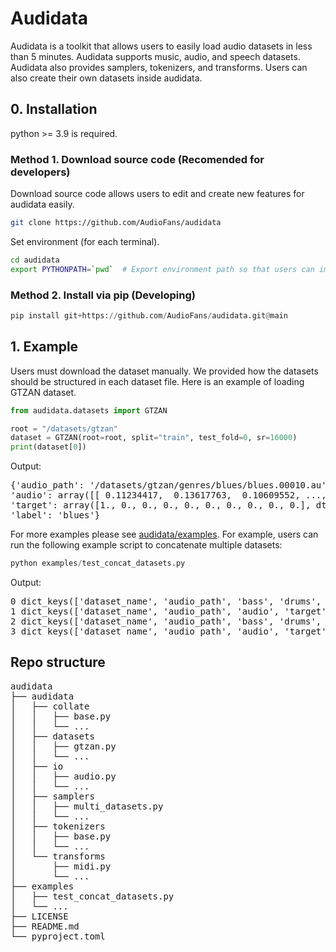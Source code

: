 # Audidata

Audidata is a toolkit that allows users to easily load audio datasets in less than 5 minutes. Audidata supports music, audio, and speech datasets. Audidata also provides samplers, tokenizers, and transforms. Users can also create their own datasets inside audidata.

## 0. Installation

python >= 3.9 is required.

### Method 1. Download source code (Recomended for developers)

Download source code allows users to edit and create new features for audidata easily. 

```bash
git clone https://github.com/AudioFans/audidata
```

Set environment (for each terminal).

```bash
cd audidata
export PYTHONPATH=`pwd`  # Export environment path so that users can import audidata anywhere in the terminal.
```

### Method 2. Install via pip (Developing)

```python
pip install git+https://github.com/AudioFans/audidata.git@main
```

## 1. Example

Users must download the dataset manually. We provided how the datasets should be structured in each dataset file. Here is an example of loading GTZAN dataset.

```python
from audidata.datasets import GTZAN

root = "/datasets/gtzan"
dataset = GTZAN(root=root, split="train", test_fold=0, sr=16000)
print(dataset[0])
```

Output:

<pre>
{'audio_path': '/datasets/gtzan/genres/blues/blues.00010.au', 
'audio': array([[ 0.11234417,  0.13617763,  0.10609552, ..., -0.06634186, -0.07007345, -0.07359146]], dtype=float32), 
'target': array([1., 0., 0., 0., 0., 0., 0., 0., 0., 0.], dtype=float32), 
'label': 'blues'}
</pre>

For more examples please see [audidata/examples](https://github.com/AudioFans/audidata/tree/main/examples). For example, users can run the following example script to concatenate multiple datasets:

```python
python examples/test_concat_datasets.py
```

Output:

<pre>
0 dict_keys(['dataset_name', 'audio_path', 'bass', 'drums', 'other', 'vocals', 'accompaniment', 'mixture'])
1 dict_keys(['dataset_name', 'audio_path', 'audio', 'target', 'label'])
2 dict_keys(['dataset_name', 'audio_path', 'bass', 'drums', 'other', 'vocals', 'accompaniment', 'mixture'])
3 dict_keys(['dataset_name', 'audio_path', 'audio', 'target', 'label'])
</pre>

## Repo structure
<pre>
audidata
├── audidata
│   ├── collate
│   │   ├── base.py
│   │   └── ...
│   ├── datasets
│   │   ├── gtzan.py
│   │   └── ...
│   ├── io
│   │   ├── audio.py
│   │   └── ...
│   ├── samplers
│   │   ├── multi_datasets.py
│   │   └── ...
│   ├── tokenizers
│   │   ├── base.py
│   │   └── ...
│   └── transforms
│       ├── midi.py
│       └── ...
├── examples
│   ├── test_concat_datasets.py
│   └── ...
├── LICENSE
├── README.md
└── pyproject.toml

</pre>